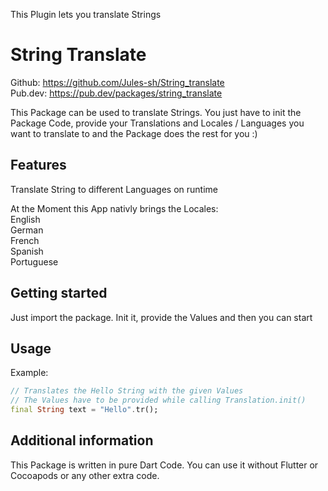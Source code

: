 <!-- 
This README describes the package. If you publish this package to pub.dev,
this README's contents appear on the landing page for your package.

For information about how to write a good package README, see the guide for
[writing package pages](https://dart.dev/guides/libraries/writing-package-pages). 

For general information about developing packages, see the Dart guide for
[creating packages](https://dart.dev/guides/libraries/create-library-packages)
and the Flutter guide for
[developing packages and plugins](https://flutter.dev/developing-packages). 
-->

This Plugin lets you translate Strings

# String Translate

Github: https://github.com/Jules-sh/String_translate \
Pub.dev: https://pub.dev/packages/string_translate

This Package can be used to translate Strings. You just have to 
init the Package Code, provide your Translations and Locales / Languages
you want to translate to and the Package does the rest for you :)

## Features

Translate String to different Languages on runtime

At the Moment this App nativly brings the Locales: \
English \
German \
French \
Spanish \
Portuguese

## Getting started

Just import the package.
Init it, provide the Values and then you can start

## Usage

Example:
```dart
// Translates the Hello String with the given Values
// The Values have to be provided while calling Translation.init()
final String text = "Hello".tr();
```

## Additional information

This Package is written in pure Dart Code. You can use it without Flutter or Cocoapods or any other extra code.
